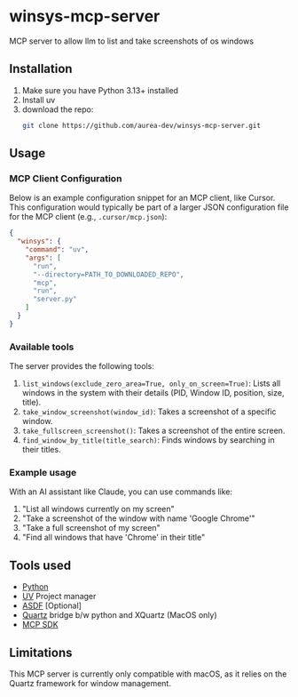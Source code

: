 # winsys-mcp-server

MCP server to allow llm to list and take screenshots of os windows

## Installation

1. Make sure you have Python 3.13+ installed
2. Install uv
3. download the repo:
   ```bash
   git clone https://github.com/aurea-dev/winsys-mcp-server.git
   ```

## Usage

### MCP Client Configuration

Below is an example configuration snippet for an MCP client, like Cursor. This configuration would typically be part of a larger JSON configuration file for the MCP client (e.g., `.cursor/mcp.json`):

```json
{
  "winsys": {
    "command": "uv",
    "args": [
      "run",
      "--directory=PATH_TO_DOWNLOADED_REPO",
      "mcp",
      "run",
      "server.py"
    ]
  }
}
```

### Available tools

The server provides the following tools:

1. `list_windows(exclude_zero_area=True, only_on_screen=True)`: Lists all windows in the system with their details (PID, Window ID, position, size, title).
2. `take_window_screenshot(window_id)`: Takes a screenshot of a specific window.
3. `take_fullscreen_screenshot()`: Takes a screenshot of the entire screen.
4. `find_window_by_title(title_search)`: Finds windows by searching in their titles.

### Example usage

With an AI assistant like Claude, you can use commands like:

1. "List all windows currently on my screen"
2. "Take a screenshot of the window with name 'Google Chrome'"
3. "Take a full screenshot of my screen"
4. "Find all windows that have 'Chrome' in their title"

## Tools used

- [Python](https://www.python.org/)
- [UV](https://docs.astral.sh/uv/getting-started/installation/) Project manager
- [ASDF](https://asdf-vm.com/) [Optional]
- [Quartz](https://github.com/ronaldoussoren/pyobjc/tree/master/pyobjc-framework-Quartz) bridge b/w python and XQuartz (MacOS only)
- [MCP SDK](https://github.com/modelcontextprotocol/python-sdk)

## Limitations

This MCP server is currently only compatible with macOS, as it relies on the Quartz framework for window management.
